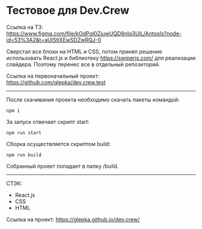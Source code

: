 # Тестовое для Dev.Crew

Ссылка на ТЗ: https://www.figma.com/file/kOdPqI0ZiuwUQD8nIq3UlL/Antools?node-id=53%3A2&t=aUIStlXEwSDZwRQJ-0

Сверстал все блоки на HTML и CSS, потом принял решение использовать React.js и библиотеку https://swiperjs.com/ для реализации слайдера. Поэтому перенес все в отдельный репозиторий. 

Ссылка на первоначальный проект: https://github.com/glepka/dev.crew.test

---

После скачивания проекта необходимо скачать пакеты командой:
```
npm i
```
За запуск отвечает скрипт start:
```
npm run start
```
Сборка осуществляется скриптом build:
```
npm run build
```
Собранный проект попадает в папку /build.

---
СТЭК: 
- React.js
- CSS
- HTML 


Ссылка на проект: https://glepka.github.io/dev.crew/

